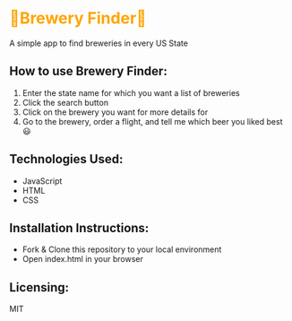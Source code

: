 # <span style="color:orange">🍻Brewery Finder🍻</span>
A simple app to find breweries in every US State

## How to use Brewery Finder:
1. Enter the state name for which you want a list of breweries
2. Click the search button
3. Click on the brewery you want for more details for
4. Go to the brewery, order a flight, and tell me which beer you liked best 😃 

## Technologies Used:
* JavaScript
* HTML
* CSS

## Installation Instructions: 
* Fork & Clone this repository to your local environment
* Open index.html in your browser

## Licensing: 
MIT
